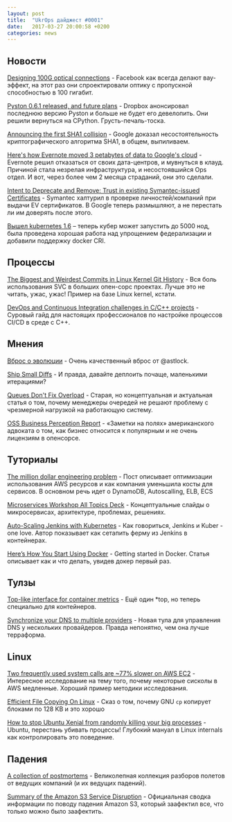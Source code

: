 ```yaml
---
layout: post
title:  "UkrOps дайджест #0001"
date:   2017-03-27 20:00:58 +0200
categories: news
---
```



Новости
-------
[Designing 100G optical connections](https://code.facebook.com/posts/1633153936991442/designing-100g-optical-connections) - Facebook как всегда делают вау-эффект, на этот раз они спроектировали оптику с пропускной способностью в 100 гигабит.  

[Pyston 0.6.1 released, and future plans](https://blog.pyston.org/2017/01/31/pyston-0-6-1-released-and-future-plans/) - Dropbox анонсировал последнюю версию Pyston и больше не будет его девелопить. Они решили вернуться на CPython. Грусть-печаль-тоска.

[Announcing the first SHA1 collision](https://security.googleblog.com/2017/02/announcing-first-sha1-collision.html) - Google доказал несостоятельность криптографического алгоритма SHA1, в общем, выпиливаем.

[Here's how Evernote moved 3 petabytes of data to Google's cloud](http://www.pcworld.com/article/3167594/data-center-cloud/heres-how-evernote-moved-3-petabytes-of-data-to-googles-cloud.html) - Evernote решил отказаться от своих дата-центров, и мувнуться в клауд. Причиной стала незрелая инфраструктура, и несостоявшийся Ops отдел. И вот, через более чем 2 месяца страданий, они это сделали.

[Intent to Deprecate and Remove: Trust in existing Symantec-issued Certificates](https://groups.google.com/a/chromium.org/forum/#!msg/blink-dev/eUAKwjihhBs/rpxMXjZHCQAJ) - Symantec халтурил в проверке личностей/компаний при выдачи EV сертификатов. В Google теперь размышляют, а не перестать ли им доверять после этого.

[Вышел kubernetes 1.6](https://github.com/kubernetes/kubernetes/blob/master/CHANGELOG.md/#v160) – теперь кубер может запустить до 5000 нод, была проведена хорошая работа над упрощением федерализации и добавили поддержку docker CRI. 


Процессы
--------
[The Biggest and Weirdest Commits in Linux Kernel Git History](https://www.destroyallsoftware.com/blog/2017/the-biggest-and-weirdest-commits-in-linux-kernel-git-history) - Вся боль использования SVC в больших опен-сорс проектах. Лучше это не читать, ужас, ужас! Пример на базе Linux kernel, кстати.

[DevOps and Continuous Integration challenges in C/C++ projects](http://blog.conan.io/2017/03/14/Devops-and-Continouous-Integration-Challenges-in-C-C++-Projects.html) - Суровый гайд для настоящих профессионалов по настройке процессов CI/CD в среде с C++.


Мнения
------
[Вброс о эволюции](https://ukrops.slack.com/archives/dev_random/p1489648547087416) - Очень качественный вброс от @astlock.

[Ship Small Diffs](https://blog.skyliner.io/ship-small-diffs-741308bec0d1) - И правда, давайте деплоить почаще, маленькими итерациями? 

[Queues Don't Fix Overload](http://ferd.ca/queues-don-t-fix-overload.html) - Старая, но концептуальная и актуальная статья о том, почему менеджеры очередей не решают проблему с чрезмерной нагрузкой на работающую систему.

[OSS Business Perception Report](https://writing.kemitchell.com/2017/03/29/OSS-Business-Perception-Report.html) - «Заметки на полях» американского адвоката о том, как бизнес относится к популярным и не очень лицензиям в опенсорсe.


Туториалы
---------
[The million dollar engineering problem](https://segment.com/blog/the-million-dollar-eng-problem/) - Пост описывает оптимизации использования AWS ресурсов и как компания уменьшила косты для сервисов. В основном речь идет о DynamoDB, Autoscalling, ELB, ECS

[Microservices Workshop All Topics Deck](https://www.slideshare.net/adriancockcroft/microservices-workshop-all-topics-deck-2016) - Концептуальные слайды о микросервисах, архитектуре, проблемах, решениях.

[Auto-Scaling Jenkins with Kubernetes](http://www.monkeylittle.com/blog/2017/02/09/autoscaling-jenkins-with-kubernetes.html) - Как говориться, Jenkins и Kuber - one love. Автор показывает как сетапить ферму из Jenkins в контейнерах.

[Here’s How You Start Using Docker](http://djangostars.com/blog/heres-how-you-start-using-docker/) - Getting started in Docker. Статья описывает как и что делать, увидев докер первый раз. 


Тулзы
-----
[Top-like interface for container metrics](https://github.com/bcicen/ctop) - Ещё один *top, но теперь специально для контейнеров.

[Synchronize your DNS to multiple providers](https://github.com/StackExchange/dnscontrol) - Новая тула для управления DNS у нескольких провайдеров. Правда непонятно, чем она лучше терраформа.


Linux
-----
[Two frequently used system calls are ~77% slower on AWS EC2](https://blog.packagecloud.io/eng/2017/03/08/system-calls-are-much-slower-on-ec2/) - Интересное исследование на тему того, почему некоторые сисколы в AWS медленные. Хороший пример методики исследования.

[Efficient File Copying On Linux](https://eklitzke.org/efficient-file-copying-on-linux) - Cказ о том, почему GNU `cp` копирует блоками по 128 KB и это хорошо

[How to stop Ubuntu Xenial from randomly killing your big processes](https://blog.meteor.com/how-to-stop-ubuntu-xenial-from-randomly-killing-your-big-processes-4a3e2d09323f) - Ubuntu, перестань убивать процессы! Глубокий мануал в Linux internals как контролировать это поведение.


Падения
-------
[A collection of postmortems](https://github.com/danluu/post-mortems) - Великолепная коллекция разборов полетов от ведущих компаний (и их ведущих падений).

[Summary of the Amazon S3 Service Disruption](https://aws.amazon.com/ru/message/41926/) - Официальная сводка информации по поводу падения Amazon S3, который заафектил все, что только можно было заафектить.
